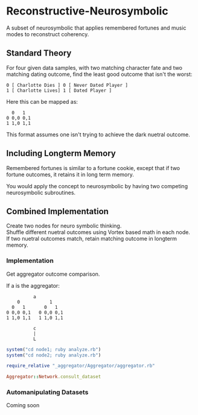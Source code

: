 # Reconstructive-Neurosymbolic
A subset of neurosymbolic that applies remembered fortunes and music modes to reconstruct coherency.

## Standard Theory
For four given data samples, with two matching character fate and two matching dating outcome, find the least good outcome that isn't the worst:

~~~
0 [ Charlotte Dies ] 0 [ Never Dated Player ]
1 [ Charlotte Lives] 1 [ Dated Player ]
~~~

Here this can be mapped as:

~~~
  0   1
0 0,0 0,1
1 1,0 1,1
~~~

This format assumes one isn't trying to achieve the dark nuetral outcome.

## Including Longterm Memory
Remembered fortunes is similar to a fortune cookie, except that if two fortune outcomes, it retains it in long term memory.

You would apply the concept to neurosymbolic by having two competing neurosymbolic subroutines.

## Combined Implementation
Create two nodes for neuro symbolic thinking.<br />
Shuffle different nuetral outcomes using Vortex based math in each node.<br />
If two nuetral outcomes match, retain matching outcome in longterm memory.<br />

### Implementation
Get aggregator outcome comparison.

If a is the aggregator:
~~~
          a
    0           1
  0   1       0   1
0 0,0 0,1   0 0,0 0,1
1 1,0 1,1   1 1,0 1,1

          c
          |
          L
~~~

~~~ruby
system("cd node1; ruby analyze.rb")
system("cd node2; ruby analyze.rb")

require_relative "_aggregator/Aggregator/aggregator.rb"

Aggregator::Network.consult_dataset
~~~

### Automanipulating Datasets
Coming soon
